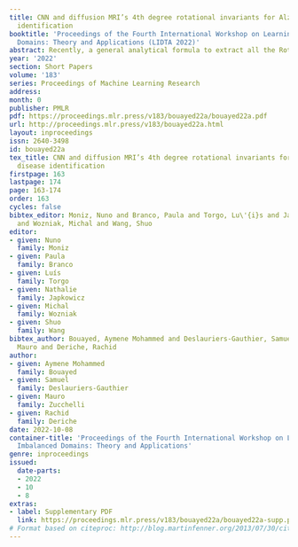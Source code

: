 ```yaml
---
title: CNN and diffusion MRI’s 4th degree rotational invariants for Alzheimer’s disease
  identification
booktitle: 'Proceedings of the Fourth International Workshop on Learning with Imbalanced
  Domains: Theory and Applications (LIDTA 2022)'
abstract: Recently, a general analytical formula to extract all the Rotation Invariant Features (RIFs) of the diffusion Magnetic Resonance Imaging (dMRI) signal was proposed. The features extracted using this formula represent a generalisation of the usual second degree RIFs such as the mean diffusivity. In this work, we study the usefulness of all the 12 algebraically independent RIFs extracted from 4th degree spherical harmonics that model the dMRI signal per voxel in the context of Alzheimer Disease (AD) identification. To do so, and since we are working with imbalanced data sets, we first introduce a non-linear metric to evaluate the performance of the models, the (B-score). This proposed metric allows high score only when both classes are distinguished correctly. We use the proposed metric in conjunction with a deep Convolutional Neural Network that operates on subject slices to identify if a subject has AD or not. We find that micro-structure information communicated by RIFs is indeed useful to AD identification and that not all RIFs are equivalently useful. We also identify the two best RIF combinations for the ADNI - SIEMENS and the ADNI - GE medical data sets respectively. The combination of these RIFs achieves a classification B-score of 73.62% and 72.31% on the previous data sets respectively. We note the importance of combining high degree RIFs with low degree ones to improve the classification performance.
year: '2022'
section: Short Papers
volume: '183'
series: Proceedings of Machine Learning Research
address:
month: 0
publisher: PMLR
pdf: https://proceedings.mlr.press/v183/bouayed22a/bouayed22a.pdf
url: http://proceedings.mlr.press/v183/bouayed22a.html
layout: inproceedings
issn: 2640-3498
id: bouayed22a
tex_title: CNN and diffusion MRI’s 4th degree rotational invariants for Alzheimer’s
  disease identification
firstpage: 163
lastpage: 174
page: 163-174
order: 163
cycles: false
bibtex_editor: Moniz, Nuno and Branco, Paula and Torgo, Lu\'{i}s and Japkowicz, Nathalie
  and Wozniak, Michal and Wang, Shuo
editor:
- given: Nuno
  family: Moniz
- given: Paula
  family: Branco
- given: Luís
  family: Torgo
- given: Nathalie
  family: Japkowicz
- given: Michal
  family: Wozniak
- given: Shuo
  family: Wang
bibtex_author: Bouayed, Aymene Mohammed and Deslauriers-Gauthier, Samuel and Zucchelli,
  Mauro and Deriche, Rachid
author:
- given: Aymene Mohammed
  family: Bouayed
- given: Samuel
  family: Deslauriers-Gauthier
- given: Mauro
  family: Zucchelli
- given: Rachid
  family: Deriche
date: 2022-10-08
container-title: 'Proceedings of the Fourth International Workshop on Learning with
  Imbalanced Domains: Theory and Applications'
genre: inproceedings
issued:
  date-parts:
  - 2022
  - 10
  - 8
extras:
- label: Supplementary PDF
  link: https://proceedings.mlr.press/v183/bouayed22a/bouayed22a-supp.pdf
# Format based on citeproc: http://blog.martinfenner.org/2013/07/30/citeproc-yaml-for-bibliographies/
---
```

